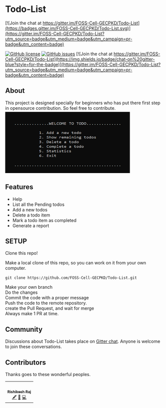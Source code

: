 # Todo-List
[![Join the chat at https://gitter.im/FOSS-Cell-GECPKD/Todo-List](https://badges.gitter.im/FOSS-Cell-GECPKD/Todo-List.svg)](https://gitter.im/FOSS-Cell-GECPKD/Todo-List?utm_source=badge&utm_medium=badge&utm_campaign=pr-badge&utm_content=badge)

[![GitHub license](https://img.shields.io/github/license/FOSS-Cell-GECPKD/Todo-List?style=for-the-badge)](https://github.com/FOSS-Cell-GECPKD/Todo-List/blob/master/LICENSE)
[![GitHub issues](https://img.shields.io/github/issues/FOSS-Cell-GECPKD/Todo-List?style=for-the-badge)](https://github.com/FOSS-Cell-GECPKD/Todo-List/issues)
[![Join the chat at https://gitter.im/FOSS-Cell-GECPKD/Todo-List](https://img.shields.io/badge/chat-on%20gitter-blue?style=for-the-badge)](https://gitter.im/FOSS-Cell-GECPKD/Todo-List?utm_source=badge&utm_medium=badge&utm_campaign=pr-badge&utm_content=badge)
## About
This project is designed specially for beginners who has put there first step in opensource contribution. So feel free to contribute.
<br/>
<img src="demo.png" width="400px;" height="200px;">
## Features
- Help
- List all the Pending todos
- Add a new todos
- Delete a todo item
- Mark a todo item as completed
- Generate a report

## SETUP
Clone this repo!

Make a local clone of this repo, so you can work on it from your own computer.

```
git clone https://github.com/FOSS-Cell-GECPKD/Todo-List.git
```
Make your own branch<br/>
Do the changes<br/>
Commit the code with a proper message<br/> 
Push the code to the remote repository. <br/>
create the Pull Request, and wait for merge<br/>
Always make 1 PR at time.<br/> 

## Community
Discussions about Todo-List takes place on <a href="https://gitter.im/FOSS-Cell-GECPKD/Todo-List">Gitter chat</a>. Anyone is welcome to join these conversations.


## Contributors
Thanks goes to these wonderful peoples.
<!-- ALL-CONTRIBUTORS-LIST:START - Do not remove or modify this section -->
<!-- prettier-ignore-start -->
<!-- markdownlint-disable -->

<table>
  <tr>
    <td align="center"><a href="https://rishikeshrajrxl.github.io/#/"><img src="https://avatars1.githubusercontent.com/u/48375834?v=4" width="100px;" alt=""/><br /><sub><b>Rishikesh Raj</b></sub></a><br /><a href="#" title="Content">🖋</a> <a href="https://github.com/FOSS-Cell-GECPKD/Todo-List" title="Documentation">📖</a> <a href="https://github.com/Rishikeshrajrxl" title="Code">💻</a></td>
  </tr>
  </table>
